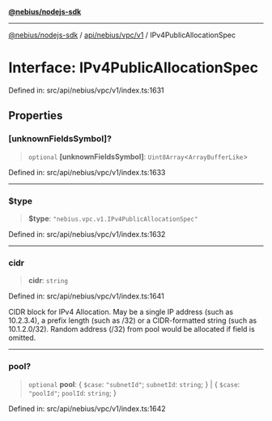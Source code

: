 [**@nebius/nodejs-sdk**](../../../../../README.md)

---

[@nebius/nodejs-sdk](../../../../../README.md) / [api/nebius/vpc/v1](../README.md) / IPv4PublicAllocationSpec

# Interface: IPv4PublicAllocationSpec

Defined in: src/api/nebius/vpc/v1/index.ts:1631

## Properties

### \[unknownFieldsSymbol\]?

> `optional` **\[unknownFieldsSymbol\]**: `Uint8Array`\<`ArrayBufferLike`\>

Defined in: src/api/nebius/vpc/v1/index.ts:1633

---

### $type

> **$type**: `"nebius.vpc.v1.IPv4PublicAllocationSpec"`

Defined in: src/api/nebius/vpc/v1/index.ts:1632

---

### cidr

> **cidr**: `string`

Defined in: src/api/nebius/vpc/v1/index.ts:1641

CIDR block for IPv4 Allocation.
May be a single IP address (such as 10.2.3.4),
a prefix length (such as /32) or a CIDR-formatted string (such as 10.1.2.0/32).
Random address (/32) from pool would be allocated if field is omitted.

---

### pool?

> `optional` **pool**: \{ `$case`: `"subnetId"`; `subnetId`: `string`; \} \| \{ `$case`: `"poolId"`; `poolId`: `string`; \}

Defined in: src/api/nebius/vpc/v1/index.ts:1642
